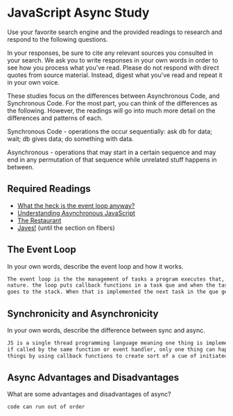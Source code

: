 # JavaScript Async Study

Use your favorite search engine and the provided readings to research and
respond to the following questions.

In your responses, be sure to cite any relevant sources you consulted in your
search. We ask you to write responses in your own words in order to see how you
process what you've read. Please do not respond with direct quotes from source
material. Instead, digest what you've read and repeat it in your own voice.

These studies focus on the differences between Asynchronous Code, and
Synchronous Code. For the most part, you can think of the differences as the
following. However, the readings will go into much more detail on the
differences and patterns of each.

Synchronous Code - operations the occur sequentially: ask db for data; wait; db gives data; do something with data.

Asynchronous - operations that may start in a certain sequence and may end in any permutation of that sequence while unrelated stuff happens in between.

## Required Readings

-   [What the heck is the event loop anyway?](https://www.youtube.com/watch?v=8aGhZQkoFbQ)
-   [Understanding Asynchronous JavaScript](https://www.youtube.com/watch?v=vMfg0xGjcOI)
-   [The Restaurant](https://www.codeschool.com/blog/2014/10/30/understanding-node-js/)
-   [Javes!](https://www.discovermeteor.com/blog/understanding-sync-async-javascript-node/) (until the section on fibers)

## The Event Loop

In your own words, describe the event loop and how it works.

```md
The event loop is the the management of tasks a program executes that, when illustrated, has a loop like
nature. the loop puts callback functions in a task que and when the task in the stack is complete, the task in the cue
goes to the stack. When that is implemented the next task in the que gets pushed to the stack. So on and so forth..
```

## Synchronicity and Asynchronicity

In your own words, describe the difference between sync and async.

```md
JS is a single thread programming language meaning one thing is implemented at a time, which is essentially 'sync'. Even
if called by the same function or event handler, only one thing can happen at a time. Async can in essence run multiple
things by using callback functions to create sort of a cue of initiated tasks, and then implement them when called.
```

## Async Advantages and Disadvantages

What are some advantages and disadvantages of async?

```md
code can run out of order 
```
